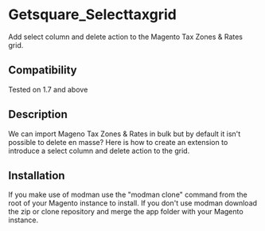 # Getsquare_Selecttaxgrid

Add select column and delete action to the Magento Tax Zones & Rates grid.

## Compatibility

Tested on 1.7 and above

## Description

We can import Mageno Tax Zones & Rates in bulk but by default it isn't possible to delete en masse? Here is how to create an extension to introduce a select column and delete action to the grid.

## Installation

If you make use of modman use the "modman clone" command from the root of your Magento instance to install. If you don't use modman download the zip or clone repository and merge the app folder with your Magento instance.
